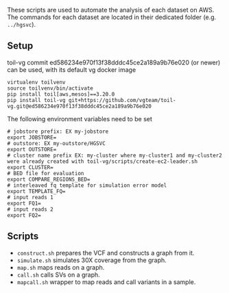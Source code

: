 These scripts are used to automate the analysis of each dataset on AWS.
The commands for each dataset are located in their dedicated folder (e.g. `../hgsvc`).

## Setup

toil-vg commit ed586234e970f13f38dddc45ce2a189a9b76e020 (or newer) can be used, with its default vg docker image
```
virtualenv toilvenv
source toilvenv/bin/activate
pip install toil[aws,mesos]==3.20.0
pip install toil-vg git+https://github.com/vgteam/toil-vg.git@ed586234e970f13f38dddc45ce2a189a9b76e020
```

The following environment variables need to be set

```
# jobstore prefix: EX my-jobstore
export JOBSTORE=
# outstore: EX my-outstore/HGSVC
export OUTSTORE=
# cluster name prefix EX: my-cluster where my-cluster1 and my-cluster2 were already created with toil-vg/scripts/create-ec2-leader.sh
export CLUSTER=
# BED file for evaluation
export COMPARE_REGIONS_BED=
# interleaved fq template for simulation error model
export TEMPLATE_FQ=
# input reads 1
export FQ1=
# input reads 2
export FQ2=
```

## Scripts

- `construct.sh` prepares the VCF and constructs a graph from it.
- `simulate.sh` simulates 30X coverage from the graph.
- `map.sh` maps reads on a graph.
- `call.sh` calls SVs on a graph.
- `mapcall.sh` wrapper to map reads and call variants in a sample.
